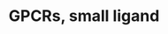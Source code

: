 ---
annotations:
- id: PW:0000125
  parent: signaling pathway
  type: Pathway Ontology
  value: G protein mediated signaling pathway
authors:
- Nsalomonis
- MaintBot
- Khanspers
- Ddigles
- Mkutmon
- Eweitz
- Egonw
citedin: ''
communities: []
description: 'G protein–coupled receptors (GPCRs) which are also known as seven-(pass)-transmembrane
  domain receptors, 7TM receptors, heptahelical receptors, serpentine receptor, and
  G protein–linked receptors (GPLR), constitute a large protein family of receptors
  that detect molecules outside the cell and activate internal signal transduction
  pathways and, ultimately, cellular responses. Coupling with G proteins, they are
  called seven-transmembrane receptors because they pass through the cell membrane
  seven times. Source: [Wikipedia](https://en.wikipedia.org/wiki/G_protein–coupled_receptor)  These
  small ligand receptors are part of the Rhodopsin-like family of GPCRs. Source: [Wikipedia](https://en.wikipedia.org/wiki/Rhodopsin-like_receptors)'
last-edited: 2025-03-12
ndex: null
organisms:
- Mus musculus
redirect_from:
- /index.php/Pathway:WP353
- /instance/WP353
- /instance/WP353_r138011
revision: r138011
schema-jsonld:
- '@context': https://schema.org/
  '@id': https://wikipathways.github.io/pathways/WP353.html
  '@type': Dataset
  creator:
    '@type': Organization
    name: WikiPathways
  description: 'G protein–coupled receptors (GPCRs) which are also known as seven-(pass)-transmembrane
    domain receptors, 7TM receptors, heptahelical receptors, serpentine receptor,
    and G protein–linked receptors (GPLR), constitute a large protein family of receptors
    that detect molecules outside the cell and activate internal signal transduction
    pathways and, ultimately, cellular responses. Coupling with G proteins, they are
    called seven-transmembrane receptors because they pass through the cell membrane
    seven times. Source: [Wikipedia](https://en.wikipedia.org/wiki/G_protein–coupled_receptor)  These
    small ligand receptors are part of the Rhodopsin-like family of GPCRs. Source:
    [Wikipedia](https://en.wikipedia.org/wiki/Rhodopsin-like_receptors)'
  keywords:
  - Cnr1
  - Cnr2
  - Lpar1
  - Melatonin
  - Mtnr1a
  - Mtnr1b
  - Ptafr
  - Ptgdr
  - Ptger1
  - Ptger2
  - Ptger3
  - Ptger4
  - Ptgfr
  - Ptgir
  - S1pr1
  - S1pr2
  - S1pr3
  - S1pr4
  - Tbxa2r
  license: CC0
  name: GPCRs, small ligand
seo: CreativeWork
title: GPCRs, small ligand
wpid: WP353
---